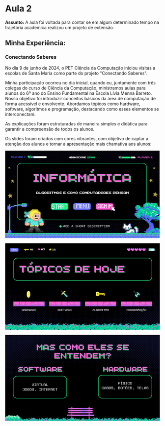 # Aula 2

**Assunto:** A aula foi voltada para contar se em algum determinado tempo na trajetória academica realizou
um projeto de extensão.

## **Minha Experiência:**

### Conectando Saberes

No dia 9 de junho de 2024, o PET Ciência da Computação iniciou visitas a escolas de Santa Maria 
como parte do projeto "Conectando Saberes".

Minha participação ocorreu no dia inicial, quando eu, juntamente com três colegas do curso de Ciência da Computação,
ministramos aulas para alunos do 6º ano do Ensino Fundamental na Escola Lívia Menna Barreto. Nosso objetivo foi introduzir 
conceitos básicos da área de computação de forma acessível e envolvente.
Abordamos tópicos como hardware, software, algoritmos e programação, destacando como esses elementos se interconectam.

As explicações foram estruturadas de maneira simples e didática para garantir a compreensão de todos os alunos.

Os slides foram criados com cores vibrantes, com objetivo de captar a atenção dos alunos
e tornar a apresentação mais chamativa aos alunos:

![img_2.png](../src/image/Aula2/img_2.png)

![img.png](../src/image/Aula2/img.png)

![img_1.png](../src/image/Aula2/img_1.png)